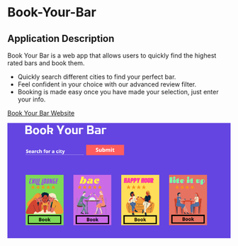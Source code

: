 # Book-Your-Bar

## Application Description ##

Book Your Bar is a web app that allows users to quickly find the highest rated bars and book them.

* Quickly search different cities to find your perfect bar.
* Feel confident in your choice with our advanced review filter. 
* Booking is made easy once you have made your selection, just enter your info.

[Book Your Bar Website](https://book-your-bar.netlify.app/)

![Preliminary Mockup](/assets/images/mockup.png "Mock-up") 